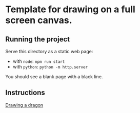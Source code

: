 # Template for drawing on a full screen canvas.

## Running the project

Serve this directory as a static web page:
- with `node`: `npm run start`
- with `python`: `python -m http.server`

You should see a blank page with a black line.

## Instructions

[Drawing a dragon](./dragon.md)
